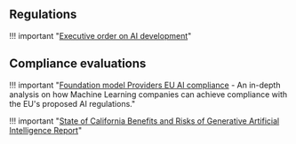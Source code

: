 ## Regulations 
!!! important "[Executive order on AI development](https://www.whitehouse.gov/briefing-room/presidential-actions/2023/10/30/executive-order-on-the-safe-secure-and-trustworthy-development-and-use-of-artificial-intelligence/)"

## Compliance evaluations
!!! important "[Foundation model Providers EU AI compliance](https://crfm.stanford.edu/2023/06/15/eu-ai-act.html) - An in-depth analysis on how Machine Learning companies can achieve compliance with the EU's proposed AI regulations."

!!! important "[State of California Benefits and Risks of Generative Artificial Intelligence Report](https://www.govops.ca.gov/wp-content/uploads/sites/11/2023/11/GenAI-EO-1-Report_FINAL.pdf)"

